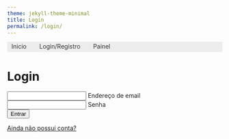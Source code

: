 ```yaml
---
theme: jekyll-theme-minimal
title: Login
permalink: /login/
---
```


<nav> 
  <ul> 
    <li><a href="/">Inicio</a></li>
    <li><a href="/login/">Login/Registro</a></li>
    <li><a href="/painel/">Painel</a></li>
  </ul>
</nav>

<style>
  nav ul {
    padding:0px;
  	margin:0px;
	  background-color:#EDEDED;
    display: flex;
    list-style: none;
  }
  nav ul li {
    margin-right: 10px;
  }
  nav ul li a {
    padding: 2px 10px;
	  display: inline-block;

	  /* visual do link */
	  background-color:#EDEDED;
	  color: #333;
	  text-decoration: none;
	  border-bottom:3px solid #EDEDED;
  }
  nav ul li a:hover {
    background-color:#D6D6D6;
	  color: #6D6D6D;
	  border-bottom:3px solid #EA0000;
    text-decoration: underline;
  }
</style>


# Login
<div id="modal-login" class="modal">
  <div class="modal-content">
    <form id="login-form">
      <div class="input-field">
        <input type="email" id="singup-email" required />
        <label for="singup-email">Endereço de email</label>
      </div>
      <div class="input-field">
        <input type="password" id="singup-password" required />
        <label for="singup-password">Senha</label>
      </div>
      <button class="btn yellow darken-2 z-depth-0">Entrar</button>
    </form>
  </div>
</div>

<a href="/registro" style="">Ainda não possui conta?</a>